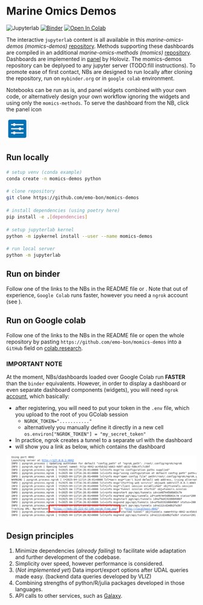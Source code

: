 # Marine Omics Demos

![Jupyterlab](https://img.shields.io/badge/Jupyter-notebook-brightgreen)
[![Binder](https://mybinder.org/badge_logo.svg)](https://mybinder.org/v2/gh/emo-bon/momics-demos/HEAD)
[![Open In Colab](https://colab.research.google.com/assets/colab-badge.svg)](https://colab.research.google.com/github/palec87/momics-demos/)

The interactive `jupyterlab` content is all available in this *marine-omics-demos (momics-demos)* [repository](https://github.com/emo-bon/momics-demos). Methods supporting these dashboards are compiled in an additional *marine-omics-methods (momics)* [repository](https://github.com/emo-bon/marine-omics-methods). Dashboards are implemented in [panel](https://panel.holoviz.org/) by Holoviz. The momics-demos repository can be deplyoed to any jupyter server (TODO:fill instructions). To promote ease of first contact, NBs are designed to run locally after cloning the repository, run on `mybinder.org` or in `google colab` environment.

Notebooks can be run as is, and panel widgets combined with your own code, or alternatively design your own workflow ignoring the widgets and using only the `momics-methods`. To serve the dashboard from the NB, click the panel icon

![panel icon](../assets/figs/panel_icon.png)

## Run locally

```bash
# setup venv (conda example)
conda create -n momics-demos python

# clone repository
git clone https://github.com/emo-bon/momics-demos

# install dependencies (using poetry here)
pip install -e .[dependencies]

# setup jupyterlab kernel
python -m ipykernel install --user --name momics-demos

# run local server
python -m jupyterlab
```

## Run on binder

Follow one of the links to the NBs in the README file or . Note that out of experience, `Google Colab` runs faster, however you need a `ngrok` account (see [](#important-note)).

## Run on Google colab

Follow one of the links to the NBs in the README file or open the whole repository by pasting `https://github.com/emo-bon/momics-demos` into a `GitHub` field on [colab.research](https://colab.research.google.com/).

### IMPORTANT NOTE

At the moment, NBs/dashboards loaded over Google Colab run **FASTER** than the `binder` equivalents. However, in order to display a dashboard or even separate dashboard components (widgets), you will need `ngrok` [account](https://ngrok.com/), which basically:

- after registering, you will need to put your token in the `.env` file, which you upload to the root of you GColab session
  - `NGROK_TOKEN="..........."`
  - alternatively you manually define it directly in a new cell `os.environ["NGROK_TOKEN"] = "my_secret_token"`
- In practice, ngrok creates a tunnel to a separate url with the dashboard
- will show you a link as below, which contains the dashboard

![ngrok tunnel](../assets/figs/ngrok_colab_screenshot_red.png)

## Design principles

1. Minimize dependencies (*already failing*) to facilitate wide adaptation and further development of the codebase.
2. Simplicity over speed, however performance is considered.
3. (*Not implemented yet*) Data import/export options after UDAL queries made easy. (backend data queries developed by VLIZ)
4. Combining strengths of python/R/julia packages developed in those languages.
5. API calls to other services, such as [Galaxy](https://earth-system.usegalaxy.eu/).
